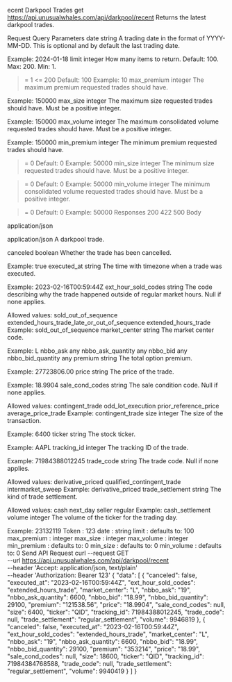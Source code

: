 ecent Darkpool Trades
get
https://api.unusualwhales.com/api/darkpool/recent
Returns the latest darkpool trades.

Request
Query Parameters
date
string
A trading date in the format of YYYY-MM-DD. This is optional and by default the last trading date.

Example:
2024-01-18
limit
integer
How many items to return. Default: 100. Max: 200. Min: 1.

>= 1
<= 200
Default:
100
Example:
10
max_premium
integer
The maximum premium requested trades should have.

Example:
150000
max_size
integer
The maximum size requested trades should have. Must be a positive integer.

Example:
150000
max_volume
integer
The maximum consolidated volume requested trades should have. Must be a positive integer.

Example:
150000
min_premium
integer
The minimum premium requested trades should have.

>= 0
Default:
0
Example:
50000
min_size
integer
The minimum size requested trades should have. Must be a positive integer.

>= 0
Default:
0
Example:
50000
min_volume
integer
The minimum consolidated volume requested trades should have. Must be a positive integer.

>= 0
Default:
0
Example:
50000
Responses
200
422
500
Body

application/json

application/json
A darkpool trade.

canceled
boolean
Whether the trade has been cancelled.

Example:
true
executed_at
string
The time with timezone when a trade was executed.

Example:
2023-02-16T00:59:44Z
ext_hour_sold_codes
string
The code describing why the trade happened outside of regular market hours. Null if none applies.

Allowed values:
sold_out_of_sequence
extended_hours_trade_late_or_out_of_sequence
extended_hours_trade
Example:
sold_out_of_sequence
market_center
string
The market center code.

Example:
L
nbbo_ask
any
nbbo_ask_quantity
any
nbbo_bid
any
nbbo_bid_quantity
any
premium
string
The total option premium.

Example:
27723806.00
price
string
The price of the trade.

Example:
18.9904
sale_cond_codes
string
The sale condition code. Null if none applies.

Allowed values:
contingent_trade
odd_lot_execution
prior_reference_price
average_price_trade
Example:
contingent_trade
size
integer
The size of the transaction.

Example:
6400
ticker
string
The stock ticker.

Example:
AAPL
tracking_id
integer
The tracking ID of the trade.

Example:
71984388012245
trade_code
string
The trade code. Null if none applies.

Allowed values:
derivative_priced
qualified_contingent_trade
intermarket_sweep
Example:
derivative_priced
trade_settlement
string
The kind of trade settlement.

Allowed values:
cash
next_day
seller
regular
Example:
cash_settlement
volume
integer
The volume of the ticker for the trading day.

Example:
23132119
Token
:
123
date
:
string
limit
:
defaults to: 100
max_premium
:
integer
max_size
:
integer
max_volume
:
integer
min_premium
:
defaults to: 0
min_size
:
defaults to: 0
min_volume
:
defaults to: 0
Send API Request
curl --request GET \
  --url https://api.unusualwhales.com/api/darkpool/recent \
  --header 'Accept: application/json, text/plain' \
  --header 'Authorization: Bearer 123'
{
  "data": [
    {
      "canceled": false,
      "executed_at": "2023-02-16T00:59:44Z",
      "ext_hour_sold_codes": "extended_hours_trade",
      "market_center": "L",
      "nbbo_ask": "19",
      "nbbo_ask_quantity": 6600,
      "nbbo_bid": "18.99",
      "nbbo_bid_quantity": 29100,
      "premium": "121538.56",
      "price": "18.9904",
      "sale_cond_codes": null,
      "size": 6400,
      "ticker": "QID",
      "tracking_id": 71984388012245,
      "trade_code": null,
      "trade_settlement": "regular_settlement",
      "volume": 9946819
    },
    {
      "canceled": false,
      "executed_at": "2023-02-16T00:59:44Z",
      "ext_hour_sold_codes": "extended_hours_trade",
      "market_center": "L",
      "nbbo_ask": "19",
      "nbbo_ask_quantity": 6600,
      "nbbo_bid": "18.99",
      "nbbo_bid_quantity": 29100,
      "premium": "353214",
      "price": "18.99",
      "sale_cond_codes": null,
      "size": 18600,
      "ticker": "QID",
      "tracking_id": 71984384768588,
      "trade_code": null,
      "trade_settlement": "regular_settlement",
      "volume": 9940419
    }
  ]
}